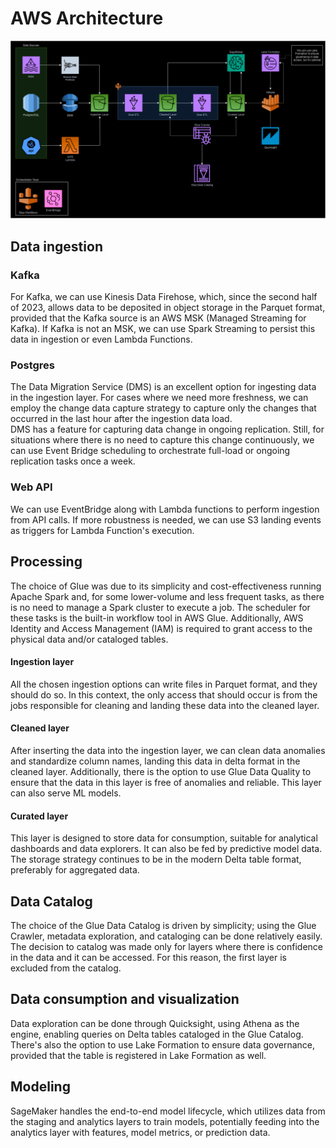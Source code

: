 # AWS Architecture
![AWS Architecture](aws-architecture.drawio.png "AWS Architecture")
## Data ingestion

### Kafka
For Kafka, we can use Kinesis Data Firehose, which, since the second half of 2023, allows data to be deposited in object storage in the Parquet format, provided that the Kafka source is an AWS MSK (Managed Streaming for Kafka). If Kafka is not an MSK, we can use Spark Streaming to persist this data in ingestion or even Lambda Functions.

### Postgres

The Data Migration Service (DMS) is an excellent option for ingesting data in the ingestion layer. For cases where we need more freshness, we can employ the change data capture strategy to capture only the changes that occurred in the last hour after the ingestion data load.  
DMS has a feature for capturing data change in ongoing replication. Still, for situations where there is no need to capture this change continuously, we can use Event Bridge scheduling to orchestrate full-load or ongoing replication tasks once a week.

### Web API
We can use EventBridge along with Lambda functions to perform ingestion from API calls. If more robustness is needed, we can use S3 landing events as triggers for Lambda Function's execution.

## Processing
The choice of Glue was due to its simplicity and cost-effectiveness running Apache Spark and, for some lower-volume and less frequent tasks, as there is no need to manage a Spark cluster to execute a job. The scheduler for these tasks is the built-in workflow tool in AWS Glue. Additionally, AWS Identity and Access Management (IAM) is required to grant access to the physical data and/or cataloged tables.

#### Ingestion layer
All the chosen ingestion options can write files in Parquet format, and they should do so. In this context, the only access that should occur is from the jobs responsible for cleaning and landing these data into the cleaned layer.

#### Cleaned layer
After inserting the data into the ingestion layer, we can clean data anomalies and standardize column names, landing this data in delta format in the cleaned layer. Additionally, there is the option to use Glue Data Quality to ensure that the data in this layer is free of anomalies and reliable. This layer can also serve ML models.

#### Curated layer
This layer is designed to store data for consumption, suitable for analytical dashboards and data explorers. It can also be fed by predictive model data. The storage strategy continues to be in the modern Delta table format, preferably for aggregated data.

## Data Catalog
The choice of the Glue Data Catalog is driven by simplicity; using the Glue Crawler, metadata exploration, and cataloging can be done relatively easily. The decision to catalog was made only for layers where there is confidence in the data and it can be accessed. For this reason, the first layer is excluded from the catalog.

## Data consumption and visualization
Data exploration can be done through Quicksight, using Athena as the engine, enabling queries on Delta tables cataloged in the Glue Catalog. There's also the option to use Lake Formation to ensure data governance, provided that the table is registered in Lake Formation as well.

## Modeling
SageMaker handles the end-to-end model lifecycle, which utilizes data from the staging and analytics layers to train models, potentially feeding into the analytics layer with features, model metrics, or prediction data.
